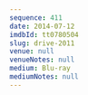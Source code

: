 ```yaml
---
sequence: 411
date: 2014-07-12
imdbId: tt0780504
slug: drive-2011
venue: null
venueNotes: null
medium: Blu-ray
mediumNotes: null
---
```

